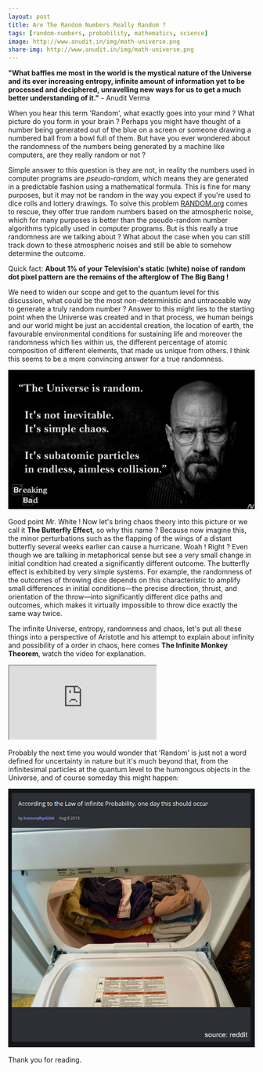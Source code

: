 ```yaml
---
layout: post
title: Are The Random Numbers Really Random ?
tags: [random-numbers, probability, mathematics, science]
image: http://www.anudit.in/img/math-universe.png
share-img: http://www.anudit.in/img/math-universe.png
---
```


__"What baffles me most in the world is the mystical nature of the Universe and its ever increasing entropy, infinite amount of information yet to be processed and deciphered, unravelling new ways for us to get a much better understanding of it."__ - Anudit Verma

When you hear this term 'Random', what exactly goes into your mind ? What picture do you form in your brain ? Perhaps you might have thought of a number being generated out of the blue on a screen or someone drawing a numbered ball from a bowl full of them. But have you ever wondered about the randomness of the numbers being generated by a machine like computers, are they really random or not ?

Simple answer to this question is they are not, in reality the numbers used in computer programs are *pseudo-random*, which means they are generated in a predictable fashion using a mathematical formula. This is fine for many purposes, but it may not be random in the way you expect if you're used to dice rolls and lottery drawings. To solve this problem [RANDOM.org](https://www.random.org/) comes to rescue, they offer true random numbers based on the atmospheric noise, which for many purposes is better than the pseudo-random number algorithms typically used in computer programs. But is this really a true randomness are we talking about ? What about the case when you can still track down to these atmospheric noises and still be able to somehow determine the outcome.

Quick fact: __About 1% of your Television's static (white) noise of random dot pixel pattern are the remains of the afterglow of The Big Bang !__

We need to widen our scope and get to the quantum level for this discussion, what could be the most non-deterministic and untraceable way to generate a truly random number ? Answer to this might lies to the starting point when the Universe was created and in that process, we human beings and our world might be just an accidental creation, the location of earth, the favourable environmental conditions for sustaining life and moreover the randomness which lies within us, the different percentage of atomic composition of different elements, that made us unique from others. I think this seems to be a more convincing answer for a true randomness.


![Mr. Walter White from Breaking Bad](/img/WHwhite.jpg "Mr. Walter White from Breaking Bad")

Good point Mr. White ! Now let's bring chaos theory into this picture or we call it __The Butterfly Effect__, so why this name ? Because now imagine this, the minor perturbations such as the flapping of the wings of a distant butterfly several weeks earlier can cause a hurricane. Woah ! Right ? Even though we are talking in metaphorical sense but see a very small change in initial condition had created a significantly different outcome. The butterfly effect is exhibited by very simple systems. For example, the randomness of the outcomes of throwing dice depends on this characteristic to amplify small differences in initial conditions—the precise direction, thrust, and orientation of the throw—into significantly different dice paths and outcomes, which makes it virtually impossible to throw dice exactly the same way twice.

The infinite Universe, entropy, randomness and chaos, let's put all these things into a perspective of Aristotle and his attempt to explain about infinity and possibility of a order in chaos, here comes __The Infinite Monkey Theorem__, watch the video for explanation.

<div class="embed-responsive embed-responsive-16by9">
  <iframe class="embed-responsive-item" src="https://www.youtube.com/embed/ipdRhgLWGXo" allowfullscreen></iframe>
</div>


Probably the next time you would wonder that 'Random' is just not a word defined for uncertainty in nature but it's much beyond that, from the infinitesimal particles at the quantum level to the humongous objects in the Universe, and of course someday this might happen:

![Reddit Post](/img/reddit-post.jpg "Reddit Post")


Thank you for reading.